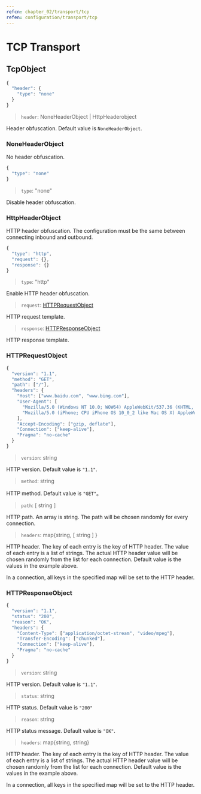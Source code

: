 ```yaml
---
refcn: chapter_02/transport/tcp
refen: configuration/transport/tcp
---
```


# TCP Transport

## TcpObject

```javascript
{
  "header": {
    "type": "none"
  }
}
```

> `header`: NoneHeaderObject | HttpHeaderobject

Header obfuscation. Default value is `NoneHeaderObject`.

### NoneHeaderObject

No header obfuscation.

```javascript
{
  "type": "none"
}
```

> `type`: "none"

Disable header obfuscation.

### HttpHeaderObject

HTTP header obfuscation. The configuration must be the same between connecting inbound and outbound.

```javascript
{
  "type": "http",
  "request": {},
  "response": {}
}
```

> `type`: "http"

Enable HTTP header obfuscation.

> `request`: [HTTPRequestObject](#httprequestobject)

HTTP request template.

> `response`: [HTTPResponseObject](#httpresponseobject)

HTTP response template.

### HTTPRequestObject

```javascript
{
  "version": "1.1",
  "method": "GET",
  "path": ["/"],
  "headers": {
    "Host": ["www.baidu.com", "www.bing.com"],
    "User-Agent": [
      "Mozilla/5.0 (Windows NT 10.0; WOW64) AppleWebKit/537.36 (KHTML, like Gecko) Chrome/53.0.2785.143 Safari/537.36",
      "Mozilla/5.0 (iPhone; CPU iPhone OS 10_0_2 like Mac OS X) AppleWebKit/601.1 (KHTML, like Gecko) CriOS/53.0.2785.109 Mobile/14A456 Safari/601.1.46"
    ],
    "Accept-Encoding": ["gzip, deflate"],
    "Connection": ["keep-alive"],
    "Pragma": "no-cache"
  }
}
```

> `version`: string

HTTP version. Default value is `"1.1"`.

> `method`: string

HTTP method. Default value is `"GET"`。

> `path`: \[ string \]

HTTP path. An array is string. The path will be chosen randomly for every connection.

> `headers`: map{string, \[ string \] }

HTTP header. The key of each entry is the key of HTTP header. The value of each entry is a list of strings. The actual HTTP header value will be chosen randomly from the list for each connection. Default value is the values in the example above.

In a connection, all keys in the specified map will be set to the HTTP header.

### HTTPResponseObject

```javascript
{
  "version": "1.1",
  "status": "200",
  "reason": "OK",
  "headers": {
    "Content-Type": ["application/octet-stream", "video/mpeg"],
    "Transfer-Encoding": ["chunked"],
    "Connection": ["keep-alive"],
    "Pragma": "no-cache"
  }
}
```

> `version`: string

HTTP version. Default value is `"1.1"`.

> `status`: string

HTTP status. Default value is `"200"`

> `reason`: string

HTTP status message. Default value is `"OK"`.

> `headers`: map{string, string}

HTTP header. The key of each entry is the key of HTTP header. The value of each entry is a list of strings. The actual HTTP header value will be chosen randomly from the list for each connection. Default value is the values in the example above.

In a connection, all keys in the specified map will be set to the HTTP header.
